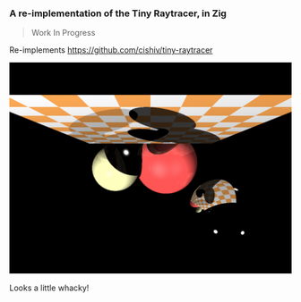 ### A re-implementation of the Tiny Raytracer, in Zig

> Work In Progress

Re-implements https://github.com/cishiv/tiny-raytracer

![test.png](./test.png)

Looks a little whacky!